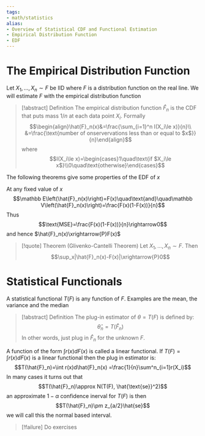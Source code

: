 ```yaml
---
tags:
- math/statistics
alias: 
- Overview of Statistical CDF and Functional Estimation
- Empirical Distribution Function
- EDF
---
```

# The Empirical Distribution Function
Let $X_1,...,X_n \sim F$ be IID where $F$ is a distribution function on the real line. We will estimate $F$ with the empirical distribution function
>[!abstract] Definition
>The empirical distribution function $\hat{F}_n$ is the CDF that puts mass $1/n$ at each data point $X_i$. Formally
>$$\begin{align}\hat{F}_n(x)&=\frac{\sum_{i=1}^n I(X_i\le x)}{n}\\ &=\frac{\text{number of onservervations less than or equal to $x$}}{n}\end{align}$$
>where 
>$$I(X_i\le x)=\begin{cases}1\quad\text{if $X_i\le x$}\\0\quad\text{otherwise}\end{cases}$$

The following theorems give some properties of the EDF of $x$ 

At any fixed value of $x$
$$\mathbb E\left(\hat{F}_n(x)\right)=F(x)\quad\text{and}\quad\mathbb V\left(\hat{F}_n(x)\right)=\frac{F(x)(1-F(x))}{n}$$
Thus
$$\text{MSE}=\frac{F(x)(1-F(x))}{n}\rightarrow0$$
and hence $\hat{F}_n(x)\xrightarrow{P}F(x)$

> [!quote] Theorem (Glivenko-Cantelli Theorem)
> Let $X_1,...,X_n\sim F$. Then 
> $$\sup_x|\hat{F}_n(x)-F(x)|\xrightarrow{P}0$$

# Statistical Functionals
A statistical functional $T(F)$ is any function of $F$. Examples are the mean, the variance and the median
>[!abstract] Definition 
>The plug-in estimator of $\theta = T(F)$ is defined by:
>$$\hat{\theta}_n=T(\hat{F}_n)$$
>In other words, just plug in $\hat{F}_n$ for the unknown $F$.

A function of the form $\int r(x)dF(x)$ is called a linear functional. If $T(F)=\int r(x)dF(x)$ is a linear functional then the plug in estimator is:
$$T(\hat{F}_n)=\int r(x)d\hat{F}_n(x) =\frac{1}{n}\sum^n_{i=1}r(X_i)$$
In many cases it turns out that 
$$T(\hat{F}_n)\approx N(T(F), \hat{\text{se}}^2)$$
an approximate $1-\alpha$ confidence inerval for $T(F)$ is then 
$$T(\hat{F}_n)\pm z_{a/2}\hat{se}$$
we will call this the normal based interval. 
>[!failure]
>Do exercises


